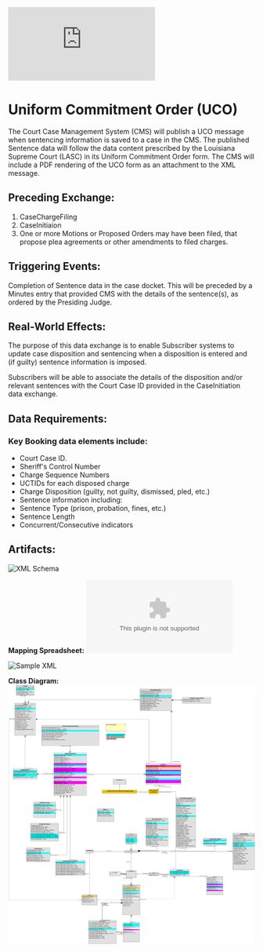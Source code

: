 ![Return to the JTMP landing page](https://github.com/CityOfNewOrleans/JTMP-Data-Exchange-Specs/blob/main/HomePage.md)

# Uniform Commitment Order (UCO)

The Court Case Management System (CMS) will publish a UCO message when sentencing information is saved to a case in the CMS. The published Sentence data will follow the data content prescribed by the Louisiana Supreme Court (LASC) in its Uniform Commitment Order form. The CMS will include a PDF rendering of the UCO form as an attachment to the XML message. 

## Preceding Exchange: 

1. CaseChargeFiling
2. CaseInitiaion
3. One or more Motions or Proposed Orders may have been filed, that propose plea agreements or other amendments to filed charges. 

## Triggering Events:

Completion of Sentence data in the case docket.
This will be preceded by a Minutes entry that provided CMS with the details of the sentence(s), as ordered by the Presiding Judge. 

## Real-World Effects: 

The purpose of this data exchange is to enable Subscriber systems to update case disposition and sentencing when a disposition is entered and (if guilty) sentence information is imposed. 

Subscribers will be able to associate the details of the disposition and/or relevant sentences with the Court Case ID provided in the CaseInitiation data exchange. 

## Data Requirements:

### Key Booking data elements include:
- Court Case ID.
- Sheriff's Control Number
- Charge Sequence Numbers
- UCTIDs for each disposed charge
- Charge Disposition (guilty, not guilty, dismissed, pled, etc.)
- Sentence information including:
- Sentence Type (prison, probation, fines, etc.)
- Sentence Length
- Concurrent/Consecutive indicators

## Artifacts:
![XML Schema](https://github.com/CityOfNewOrleans/JTMP-Data-Exchange-Specs/tree/main/schemas/UniformCommitmentOrder_iepd/api/xml_schema)

**Mapping Spreadsheet:**
![Mapping Spreadsheet](https://github.com/CityOfNewOrleans/JTMP-Data-Exchange-Specs/blob/main/schemas/UniformCommitmentOrder_iepd/artifacts/UniformCommitmentOrder_MappingSpreadsheet.xlsx)

![Sample XML](https://github.com/CityOfNewOrleans/JTMP-Data-Exchange-Specs/tree/main/schemas/UniformCommitmentOrder_iepd/examples)

**Class Diagram:**
![Class Diagram](https://github.com/CityOfNewOrleans/JTMP-Data-Exchange-Specs/blob/main/schemas/UniformCommitmentOrder_iepd/artifacts/UnformCommitmentOrder_ClassDiagram.svg)
